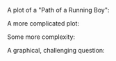 A plot of a "Path of a Running Boy":



A more complicated plot:



Some more complexity:



A graphical, challenging question:
